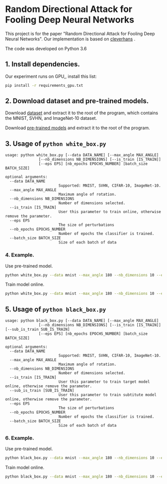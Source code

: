 # Random Directional Attack for Fooling Deep Neural Networks

This project is for the paper "Random Directional Attack for Fooling
Deep Neural Networks". Our implementation is based 
on [cleverhans](https://github.com/tensorflow/cleverhans/tree/v.3.0.1) .

The code was developed on Python 3.6


## 1. Install dependencies.
Our experiment runs on GPU,, install this list:
```bash
pip install -r requirements_gpu.txt
```

## 2. Download dataset and pre-trained models.
Download [dataset](https://drive.google.com/open?id=1nTufCMOgYWhLEhu0MJ4YQLNvqKlG0jtT) 
and extract it to the root of the program, which contains the MNIST, SVHN, and ImageNet-10 dataset.

Download [pre-trained models](https://drive.google.com/open?id=1HxaF_pp7THAc0RLD6XPLMMIA3uHPgcFH)
and extract it to the root of the program. 
## 3. Usage of `python white_box.py`
```
usage: python white_box.py [--data DATA_NAME] [--max_angle MAX_ANGLE]
               [--nb_dimensions NB_DIMENSIONS] [--is_train [IS_TRAIN]]
               [--eps EPS] [nb_epochs EPOCHS_NUMBER] [batch_size BATCH_SIZE]

optional arguments:
  --data DATA_NAME
                        Supported: MNIST, SVHN, CIFAR-10, ImageNet-10.
  --max_angle MAX_ANGLE
                        Maximum angle of rotation.
  --nb_dimensions NB_DIMENSIONS
                        Number of dimensions selected.
  --is_train [IS_TRAIN]
                        User this parameter to train online, otherwise remove the parameter.
  --eps EPS
                        The size of perturbations
  --nb_epochs EPOCHS_NUMBER
                        Number of epochs the classifier is trained.
  --batch_size BATCH_SIZE
                        Size of each batch of data
```

### 4. Example.
Use pre-trained model.
```bash
python white_box.py --data mnist --max_angle 180 --nb_dimensions 10 --eps 0.05
```
Train model online.
```bash
python white_box.py --data mnist --max_angle 180 --nb_dimensions 10 --eps 0.05 --is_train --batch_size 128
```


## 5. Usage of `python black_box.py`
```
usage: python black_box.py [--data DATA_NAME] [--max_angle MAX_ANGLE]
               [--nb_dimensions NB_DIMENSIONS] [--is_train [IS_TRAIN]] [--sub_is_train SUB_IS_TRAIN]
               [--eps EPS] [nb_epochs EPOCHS_NUMBER] [batch_size BATCH_SIZE]

optional arguments:
  --data DATA_NAME
                        Supported: MNIST, SVHN, CIFAR-10, ImageNet-10.
  --max_angle MAX_ANGLE
                        Maximum angle of rotation.
  --nb_dimensions NB_DIMENSIONS
                        Number of dimensions selected.
  --is_train [IS_TRAIN]
                        User this parameter to train target model online, otherwise remove the parameter.
  --sub_is_train [SUB_IS_TRAIN]
                        User this parameter to train subtitute model online, otherwise remove the parameter.
  --eps EPS
                        The size of perturbations
  --nb_epochs EPOCHS_NUMBER
                        Number of epochs the classifier is trained.
  --batch_size BATCH_SIZE
                        Size of each batch of data
```

### 6. Example.
Use pre-trained model.
```bash
python black_box.py --data mnist --max_angle 180 --nb_dimensions 10 --eps 0.05
```
Train model online.
```bash
python black_box.py --data mnist --max_angle 180 --nb_dimensions 10 --eps 0.05 --is_train --sub_is_train
```


